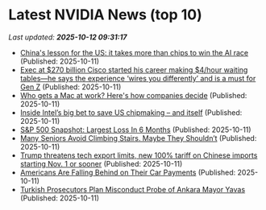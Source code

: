 # Latest NVIDIA News (top 10)
_Last updated: **2025-10-12 09:31:17**_

- [China's lesson for the US: it takes more than chips to win the AI race](https://finance.yahoo.com/news/chinas-lesson-us-takes-more-093000938.html) (Published: 2025-10-11)
- [Exec at $270 billion Cisco started his career making $4/hour waiting tables—he says the experience ‘wires you differently’ and is a must for Gen Z](https://fortune.com/2025/10/11/cisco-chief-product-officer-jeetu-patel-rags-to-riches-service-industry-job-helped-rise-to-c-suite-lesson-for-gen-z/) (Published: 2025-10-11)
- [Who gets a Mac at work? Here's how companies decide](https://www.theregister.com/2025/10/11/who_gets_mac_at_work/) (Published: 2025-10-11)
- [Inside Intel’s big bet to save US chipmaking – and itself](https://www.irishtimes.com/business/2025/10/11/inside-intels-big-bet-to-save-us-chipmaking-and-itself/) (Published: 2025-10-11)
- [S&P 500 Snapshot: Largest Loss In 6 Months](https://biztoc.com/x/f87605be9bb681d6) (Published: 2025-10-11)
- [Many Seniors Avoid Climbing Stairs. Maybe They Shouldn’t](https://biztoc.com/x/08e9089ec20d6c7e) (Published: 2025-10-11)
- [Trump threatens tech export limits, new 100% tariff on Chinese imports starting Nov. 1 or sooner](https://biztoc.com/x/aaa92ab41dedf457) (Published: 2025-10-11)
- [Americans Are Falling Behind on Their Car Payments](https://biztoc.com/x/bce1de5b5c200882) (Published: 2025-10-11)
- [Turkish Prosecutors Plan Misconduct Probe of Ankara Mayor Yavas](https://biztoc.com/x/8a846d84483f4df4) (Published: 2025-10-11)
